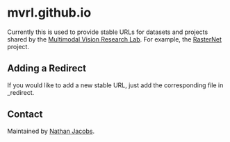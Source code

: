 # mvrl.github.io

Currently this is used to provide stable URLs for datasets and projects shared by the [Multimodal Vision Research Lab](http://mvrl.cs.uky.edu/).  For example, the [RasterNet](http://mvrl.github.io/RasterNet) project.

## Adding a Redirect

If you would like to add a new stable URL, just add the corresponding file in _redirect.

## Contact

Maintained by [Nathan Jacobs](http://jacobsn.github.io).
